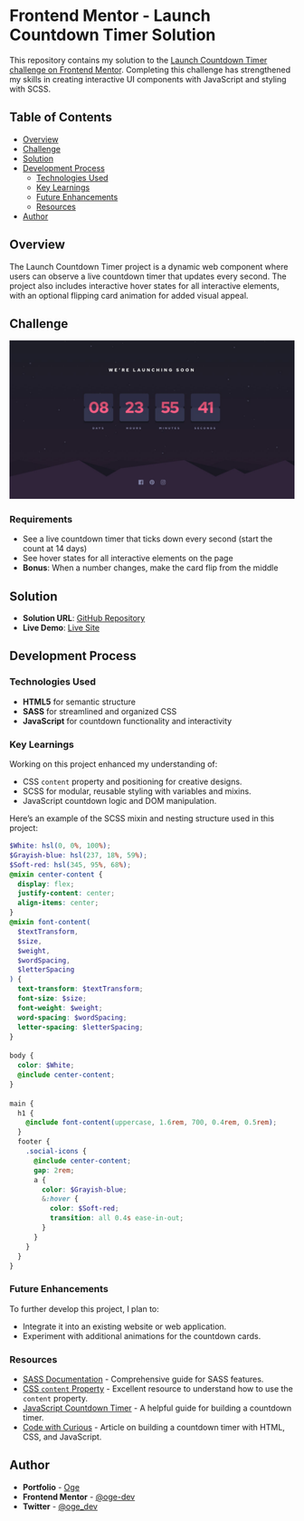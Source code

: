 # Frontend Mentor - Launch Countdown Timer Solution

This repository contains my solution to the [Launch Countdown Timer challenge on Frontend Mentor](https://www.frontendmentor.io/challenges/launch-countdown-timer-N0XkGfyz-). Completing this challenge has strengthened my skills in creating interactive UI components with JavaScript and styling with SCSS.

## Table of Contents

- [Overview](#overview)
- [Challenge](#challenge)
- [Solution](#solution)
- [Development Process](#development-process)
  - [Technologies Used](#technologies-used)
  - [Key Learnings](#key-learnings)
  - [Future Enhancements](#future-enhancements)
  - [Resources](#resources)
- [Author](#author)

## Overview

The Launch Countdown Timer project is a dynamic web component where users can observe a live countdown timer that updates every second. The project also includes interactive hover states for all interactive elements, with an optional flipping card animation for added visual appeal.

## Challenge

![Desktop Design Preview](./design/desktop-design.jpg)

### Requirements
- See a live countdown timer that ticks down every second (start the count at 14 days)
- See hover states for all interactive elements on the page
- **Bonus**: When a number changes, make the card flip from the middle

## Solution

- **Solution URL**: [GitHub Repository](https://github.com/oge-dev/Launch-Countdown-Timer)
- **Live Demo**: [Live Site](https://oge-dev.github.io/Launch-Countdown-Timer/)

## Development Process

### Technologies Used

- **HTML5** for semantic structure
- **SASS** for streamlined and organized CSS
- **JavaScript** for countdown functionality and interactivity

### Key Learnings

Working on this project enhanced my understanding of:
- CSS `content` property and positioning for creative designs.
- SCSS for modular, reusable styling with variables and mixins.
- JavaScript countdown logic and DOM manipulation.

Here’s an example of the SCSS mixin and nesting structure used in this project:

```scss
$White: hsl(0, 0%, 100%);
$Grayish-blue: hsl(237, 18%, 59%);
$Soft-red: hsl(345, 95%, 68%);
@mixin center-content {
  display: flex;
  justify-content: center;
  align-items: center;
}
@mixin font-content(
  $textTransform,
  $size,
  $weight,
  $wordSpacing,
  $letterSpacing
) {
  text-transform: $textTransform;
  font-size: $size;
  font-weight: $weight;
  word-spacing: $wordSpacing;
  letter-spacing: $letterSpacing;
}

body {
  color: $White;
  @include center-content;
}

main {
  h1 {
    @include font-content(uppercase, 1.6rem, 700, 0.4rem, 0.5rem);
  }
  footer {
    .social-icons {
      @include center-content;
      gap: 2rem;
      a {
        color: $Grayish-blue;
        &:hover {
          color: $Soft-red;
          transition: all 0.4s ease-in-out;
        }
      }
    }
  }
}
```

### Future Enhancements

To further develop this project, I plan to:
- Integrate it into an existing website or web application.
- Experiment with additional animations for the countdown cards.

### Resources

- [SASS Documentation](https://sass-lang.com/) - Comprehensive guide for SASS features.
- [CSS `content` Property](https://www.w3schools.com/cssref/pr_gen_content.php) - Excellent resource to understand how to use the `content` property.
- [JavaScript Countdown Timer](https://www.w3schools.com/howto/howto_js_countdown.asp) - A helpful guide for building a countdown timer.
- [Code with Curious](https://codewithcurious.com/projects/countdown-timer-using-html-css-javascript/) - Article on building a countdown timer with HTML, CSS, and JavaScript.

## Author

- **Portfolio** - [Oge](https://uhegbu-ogechi-juliet.vercel.app/)
- **Frontend Mentor** - [@oge-dev](https://www.frontendmentor.io/profile/oge-dev)
- **Twitter** - [@oge_dev](https://x.com/oge_dev)